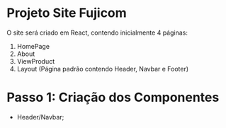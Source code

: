 # Projeto Site Fujicom

O site será criado em React, contendo inicialmente 4 páginas:

1. HomePage 
2. About
3. ViewProduct
4. Layout (Página padrão contendo Header, Navbar e Footer)

# Passo 1: Criação dos Componentes
 - Header/Navbar;



